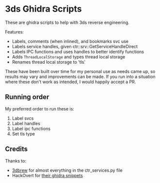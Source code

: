 # 3ds Ghidra Scripts

These are ghidra scripts to help with 3ds reverse engineering.

Features:

- Labels, comments (when inlined), and bookmarks svc use
- Labels service handles, given ctr::srv::GetServiceHandleDirect
- Labels IPC functions and uses handles to better identify functions
- Adds `ThreadLocalStorage` and types thread local storage
- Renames thread local storage to 'tls'

These have been built over time for my personal use as needs came up, so results may vary and improvements can be made. If you run into a situation where these don't work as intended, I would happily accept a PR.

## Running order

My preferred order to run these is:

1. Label svcs
1. Label handles
1. Label ipc functions
1. Set tls type

## Credits

Thanks to:

- [3dbrew](https://www.3dbrew.org/wiki/Services_API) for almost everything in the ctr_services.py file
- HackOvert for [their ghidra snippets](https://github.com/HackOvert/GhidraSnippets)
